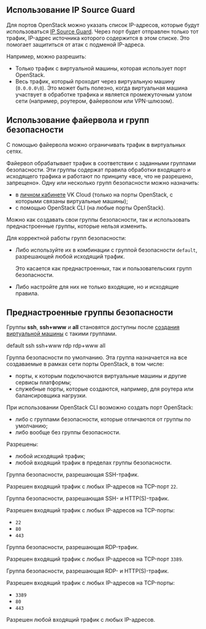 ## Использование IP Source Guard

Для портов OpenStack можно указать список IP-адресов, которые будут использоваться [IP Source Guard](http://xgu.ru/wiki/IP_Source_Guard).
Через порт будет отправлен только тот трафик, IP-адрес источника которого содержится в этом списке. Это помогает защититься от атак с подменой IP-адреса.

Например, можно разрешить:

- Только трафик с виртуальной машины, которая использует порт OpenStack.
- Весь трафик, который проходит через виртуальную машину (`0.0.0.0\0`). Это может быть полезно, когда виртуальная машина участвует в обработке трафика и является промежуточным узлом сети (например, роутером, файерволом или VPN-шлюзом).

## Использование файервола и групп безопасности

С помощью файервола можно ограничивать трафик в виртуальных сетях.

Файервол обрабатывает трафик в соответствии с заданными группами безопасности. Эти группы содержат правила обработки входящего и исходящего трафика и работают по принципу «все, что не разрешено, запрещено». Одну или несколько групп безопасности можно назначить:

- в [личном кабинете](https://mcs.mail.ru/app/) VK Cloud (только на порты OpenStack, с которыми связаны виртуальные машины);
- с помощью OpenStack CLI (на любые порты OpenStack).

Можно как создавать свои группы безопасности, так и использовать преднастроенные группы, которые нельзя изменить.

Для корректной работы групп безопасности:

- Либо используйте их в комбинации с группой безопасности `default`, разрешающей любой исходящий трафик.

  Это касается как преднастроенных, так и пользовательских групп безопасности.

- Либо настройте для них не только входящие, но и исходящие правила.

## Преднастроенные группы безопасности

<warn>

Группы **ssh**, **ssh+www** и **all** становятся доступны после [создания виртуальной машины](/ru/base/iaas/instructions/vm/vm-create/) с такими группами.

</warn>

<tabs>
<tablist>
<tab>default</tab>
<tab>ssh</tab>
<tab>ssh+www</tab>
<tab>rdp</tab>
<tab>rdp+www</tab>
<tab>all</tab>
</tablist>
<tabpanel>

Группа безопасности по умолчанию. Эта группа назначается на все создаваемые в рамках сети порты OpenStack, в том числе:

- порты, к которым подключаются виртуальные машины и другие сервисы платформы;
- служебные порты, которые создаются, например, для роутера или балансировщика нагрузки.

<info>

При использовании OpenStack CLI возможно создать порт OpenStack:

- либо с группами безопасности, которые отличаются от группы по умолчанию;
- либо вообще без группы безопасности.

</info>

Разрешены:

- любой исходящий трафик;
- любой входящий трафик в пределах группы безопасности.

</tabpanel>
<tabpanel>

Группа безопасности, разрешающая SSH-трафик.

Разрешен входящий трафик с любых IP-адресов на TCP-порт `22`.

</tabpanel>
<tabpanel>

Группа безопасности, разрешающая SSH- и HTTP(S)-трафик.

Разрешен входящий трафик с любых IP-адресов на TCP-порты:

- `22`
- `80`
- `443`

</tabpanel>
<tabpanel>

Группа безопасности, разрешающая RDP-трафик.

Разрешен входящий трафик с любых IP-адресов на TCP-порт `3389`.

</tabpanel>
<tabpanel>

Группа безопасности, разрешающая RDP- и HTTP(S)-трафик.

Разрешен входящий трафик с любых IP-адресов на TCP-порты:

- `3389`
- `80`
- `443`

</tabpanel>
<tabpanel>

Разрешен любой входящий трафик с любых IP-адресов.

</tabpanel>
</tabs>

